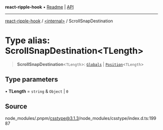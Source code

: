**react-ripple-hook** • [Readme](../../README.md) \| [API](../../globals.md)

---

[react-ripple-hook](../../README.md) / [\<internal\>](../README.md) / ScrollSnapDestination

# Type alias: ScrollSnapDestination\<TLength\>

> **ScrollSnapDestination**\<`TLength`\>: [`Globals`](Globals.md) \| [`Position`](Position-1.md)\<`TLength`\>

## Type parameters

• **TLength** = `string` & `Object` \| `0`

## Source

node_modules/.pnpm/csstype@3.1.3/node_modules/csstype/index.d.ts:19987
